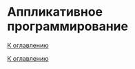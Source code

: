 # Аппликативное программирование

<!--

-->

[К оглавлению](../README.md)



[К оглавлению](../README.md)
